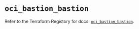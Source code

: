 # `oci_bastion_bastion`

Refer to the Terraform Registory for docs: [`oci_bastion_bastion`](https://registry.terraform.io/providers/oracle/oci/6.18.0/docs/resources/bastion_bastion).
